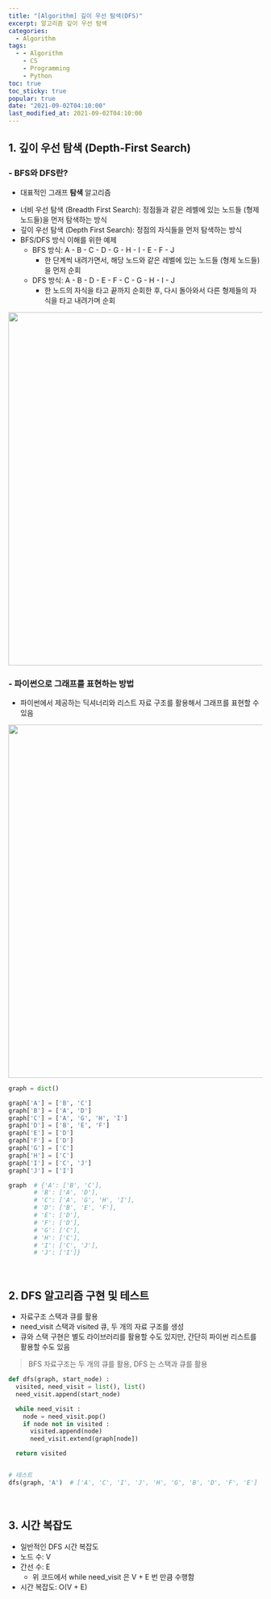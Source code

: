 ```yaml
---
title: "[Algorithm] 깊이 우선 탐색(DFS)"
excerpt: 알고리즘 깊이 우선 탐색
categories:
  - Algorithm
tags:
  - - Algorithm
    - CS
    - Programming
    - Python
toc: true
toc_sticky: true
popular: true
date: "2021-09-02T04:10:00"
last_modified_at: 2021-09-02T04:10:00
---
```


## 1. 깊이 우선 탐색 (Depth-First Search)

### - BFS와 DFS란?

- 대표적인 그래프 **탐색** 알고리즘

* 너비 우선 탐색 (Breadth First Search): 정점들과 같은 레벨에 있는 노드들 (형제 노드들)을 먼저 탐색하는 방식
* 깊이 우선 탐색 (Depth First Search): 정점의 자식들을 먼저 탐색하는 방식
* BFS/DFS 방식 이해를 위한 예제
  - BFS 방식: A - B - C - D - G - H - I - E - F - J
    - 한 단계씩 내려가면서, 해당 노드와 같은 레벨에 있는 노드들 (형제 노드들)을 먼저 순회
  - DFS 방식: A - B - D - E - F - C - G - H - I - J
    - 한 노드의 자식을 타고 끝까지 순회한 후, 다시 돌아와서 다른 형제들의 자식을 타고 내려가며 순회

<img src="https://www.fun-coding.org/00_Images/BFSDFS.png" width=700>

<br>

### - 파이썬으로 그래프를 표현하는 방법

- 파이썬에서 제공하는 딕셔너리와 리스트 자료 구조를 활용해서 그래프를 표현할 수 있음

<img src="https://www.fun-coding.org/00_Images/dfsgraph.png" width=700>

```python
graph = dict()

graph['A'] = ['B', 'C']
graph['B'] = ['A', 'D']
graph['C'] = ['A', 'G', 'H', 'I']
graph['D'] = ['B', 'E', 'F']
graph['E'] = ['D']
graph['F'] = ['D']
graph['G'] = ['C']
graph['H'] = ['C']
graph['I'] = ['C', 'J']
graph['J'] = ['I']

graph  # {'A': ['B', 'C'],
       # 'B': ['A', 'D'],
       # 'C': ['A', 'G', 'H', 'I'],
       # 'D': ['B', 'E', 'F'],
       # 'E': ['D'],
       # 'F': ['D'],
       # 'G': ['C'],
       # 'H': ['C'],
       # 'I': ['C', 'J'],
       # 'J': ['I']}
```

<br>

## 2. DFS 알고리즘 구현 및 테스트

- 자료구조 스택과 큐를 활용
- need_visit 스택과 visited 큐, 두 개의 자료 구조를 생성
- 큐와 스택 구현은 별도 라이브러리를 활용할 수도 있지만, 간단히 파이썬 리스트를 활용할 수도 있음

> BFS 자료구조는 두 개의 큐를 활용, DFS 는 스택과 큐를 활용

```python
def dfs(graph, start_node) :
  visited, need_visit = list(), list()
  need_visit.append(start_node)

  while need_visit :
    node = need_visit.pop()
    if node not in visited :
      visited.append(node)
      need_visit.extend(graph[node])

  return visited


# 테스트
dfs(graph, 'A')  # ['A', 'C', 'I', 'J', 'H', 'G', 'B', 'D', 'F', 'E']
```

<br>

## 3. 시간 복잡도

- 일반적인 DFS 시간 복잡도
- 노드 수: V
- 간선 수: E
  - 위 코드에서 while need_visit 은 V + E 번 만큼 수행함
- 시간 복잡도: O(V + E)
